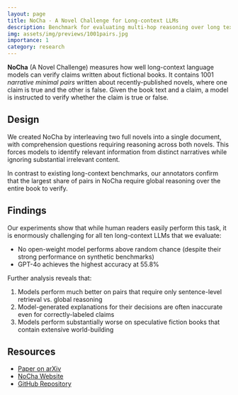 ```yaml
---
layout: page
title: NoCha - A Novel Challenge for Long-context LLMs
description: Benchmark for evaluating multi-hop reasoning over long texts
img: assets/img/previews/1001pairs.jpg
importance: 1
category: research
---
```


**NoCha** (A Novel Challenge) measures how well long-context language models can verify claims written about fictional books. It contains 1001 *narrative minimal pairs* written about recently-published novels, where one claim is true and the other is false. Given the book text and a claim, a model is instructed to verify whether the claim is true or false.

## Design
We created NoCha by interleaving two full novels into a single document, with comprehension questions requiring reasoning across both novels. This forces models to identify relevant information from distinct narratives while ignoring substantial irrelevant content.

In contrast to existing long-context benchmarks, our annotators confirm that the largest share of pairs in NoCha require global reasoning over the entire book to verify.

## Findings
Our experiments show that while human readers easily perform this task, it is enormously challenging for all ten long-context LLMs that we evaluate: 
- No open-weight model performs above random chance (despite their strong performance on synthetic benchmarks)
- GPT-4o achieves the highest accuracy at 55.8%

Further analysis reveals that:
1. Models perform much better on pairs that require only sentence-level retrieval vs. global reasoning
2. Model-generated explanations for their decisions are often inaccurate even for correctly-labeled claims
3. Models perform substantially worse on speculative fiction books that contain extensive world-building

## Resources
- [Paper on arXiv](https://arxiv.org/abs/2406.16264)
- [NoCha Website](https://marzenakrp.github.io/novelchallenge.github.io/)
- [GitHub Repository](https://github.com/marzenakrp/nocha/) 